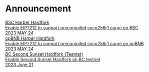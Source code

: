 
# Announcement

<div class="doc-announce">
    <a href="./haber-bsc">
        <div>
            <div class="announce-title">BSC Harber Hardfork</div>
            <div class="announce-desc">Enable EIP7212 to support precompiled secp256r1 curve on BSC</div>
        </div>
        <span class="announce-date">2023 MAY 24</span>
    </a>
    <a href="./haber-opbnb">
        <div>
            <div class="announce-title">opBNB Harber Hardfork</div>
            <div class="announce-desc">Enable EIP7212 to support precompiled secp256r1 curve on opBNB</div>
        </div>
        <span class="announce-date">2023 MAY 24</span>
    </a>
    <a href="./second-sunset-bc-testent">
        <div>
            <div class="announce-title">BC Second Sunset Hardfork (Testnet) </div>
            <div class="announce-desc">Enable Second Sunset Hardfork on BC testnet</div>
        </div>
        <span class="announce-date">2023 June 21</span>
    </a>
    
</div>
